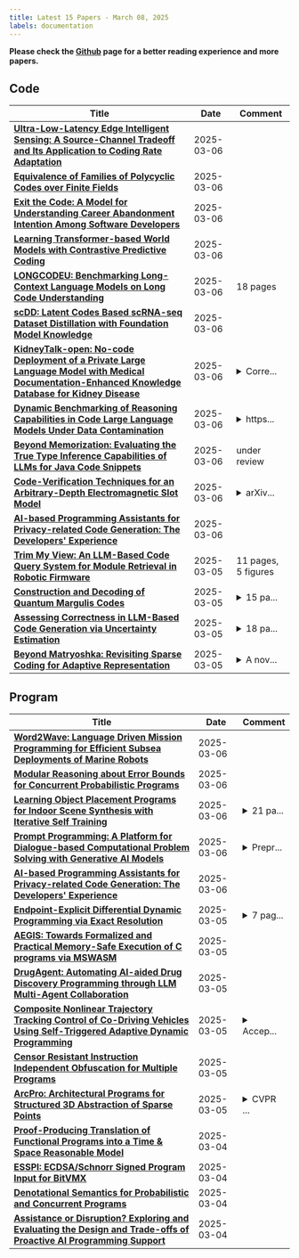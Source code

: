 ```yaml
---
title: Latest 15 Papers - March 08, 2025
labels: documentation
---
```

**Please check the [Github](https://github.com/zezhishao/MTS_Daily_ArXiv) page for a better reading experience and more papers.**

## Code
| **Title** | **Date** | **Comment** |
| --- | --- | --- |
| **[Ultra-Low-Latency Edge Intelligent Sensing: A Source-Channel Tradeoff and Its Application to Coding Rate Adaptation](http://arxiv.org/abs/2503.04645v1)** | 2025-03-06 |  |
| **[Equivalence of Families of Polycyclic Codes over Finite Fields](http://arxiv.org/abs/2503.04498v1)** | 2025-03-06 |  |
| **[Exit the Code: A Model for Understanding Career Abandonment Intention Among Software Developers](http://arxiv.org/abs/2503.04460v1)** | 2025-03-06 |  |
| **[Learning Transformer-based World Models with Contrastive Predictive Coding](http://arxiv.org/abs/2503.04416v1)** | 2025-03-06 |  |
| **[LONGCODEU: Benchmarking Long-Context Language Models on Long Code Understanding](http://arxiv.org/abs/2503.04359v1)** | 2025-03-06 | 18 pages |
| **[scDD: Latent Codes Based scRNA-seq Dataset Distillation with Foundation Model Knowledge](http://arxiv.org/abs/2503.04357v1)** | 2025-03-06 |  |
| **[KidneyTalk-open: No-code Deployment of a Private Large Language Model with Medical Documentation-Enhanced Knowledge Database for Kidney Disease](http://arxiv.org/abs/2503.04153v1)** | 2025-03-06 | <details><summary>Corre...</summary><p>Corresponding authors: zhanglx@bjmu.edu.cn; joy_yuxi@pku.edu.cn; hongshenda@pku.edu.cn</p></details> |
| **[Dynamic Benchmarking of Reasoning Capabilities in Code Large Language Models Under Data Contamination](http://arxiv.org/abs/2503.04149v1)** | 2025-03-06 | <details><summary>https...</summary><p>https://codekaleidoscope.github.io/dycodeeval.html</p></details> |
| **[Beyond Memorization: Evaluating the True Type Inference Capabilities of LLMs for Java Code Snippets](http://arxiv.org/abs/2503.04076v1)** | 2025-03-06 | under review |
| **[Code-Verification Techniques for an Arbitrary-Depth Electromagnetic Slot Model](http://arxiv.org/abs/2503.04004v1)** | 2025-03-06 | <details><summary>arXiv...</summary><p>arXiv admin note: substantial text overlap with arXiv:2406.14573</p></details> |
| **[AI-based Programming Assistants for Privacy-related Code Generation: The Developers' Experience](http://arxiv.org/abs/2503.03988v1)** | 2025-03-06 |  |
| **[Trim My View: An LLM-Based Code Query System for Module Retrieval in Robotic Firmware](http://arxiv.org/abs/2503.03969v1)** | 2025-03-05 | 11 pages, 5 figures |
| **[Construction and Decoding of Quantum Margulis Codes](http://arxiv.org/abs/2503.03936v1)** | 2025-03-05 | <details><summary>15 pa...</summary><p>15 pages, 12 figures. Part of this work was presented at the 60th Annual Allerton Conference on Communication, Control and Computing, in Urbana, IL, USA</p></details> |
| **[Assessing Correctness in LLM-Based Code Generation via Uncertainty Estimation](http://arxiv.org/abs/2502.11620v2)** | 2025-03-05 | <details><summary>18 pa...</summary><p>18 pages and 3 References Pages</p></details> |
| **[Beyond Matryoshka: Revisiting Sparse Coding for Adaptive Representation](http://arxiv.org/abs/2503.01776v2)** | 2025-03-05 | <details><summary>A nov...</summary><p>A novel sparse coding framework designed for learning adaptive representation</p></details> |

## Program
| **Title** | **Date** | **Comment** |
| --- | --- | --- |
| **[Word2Wave: Language Driven Mission Programming for Efficient Subsea Deployments of Marine Robots](http://arxiv.org/abs/2409.18405v2)** | 2025-03-06 |  |
| **[Modular Reasoning about Error Bounds for Concurrent Probabilistic Programs](http://arxiv.org/abs/2503.04512v1)** | 2025-03-06 |  |
| **[Learning Object Placement Programs for Indoor Scene Synthesis with Iterative Self Training](http://arxiv.org/abs/2503.04496v1)** | 2025-03-06 | <details><summary>21 pa...</summary><p>21 pages, 20 figures Subjects: Graphics (cs.GR), Computer Vision and Pattern Recognition (cs.CV), Machine Learning (cs.LG)</p></details> |
| **[Prompt Programming: A Platform for Dialogue-based Computational Problem Solving with Generative AI Models](http://arxiv.org/abs/2503.04267v1)** | 2025-03-06 | <details><summary>Prepr...</summary><p>Preprint of the ITiCSE'25 paper</p></details> |
| **[AI-based Programming Assistants for Privacy-related Code Generation: The Developers' Experience](http://arxiv.org/abs/2503.03988v1)** | 2025-03-06 |  |
| **[Endpoint-Explicit Differential Dynamic Programming via Exact Resolution](http://arxiv.org/abs/2503.03897v1)** | 2025-03-05 | <details><summary>7 pag...</summary><p>7 pages, IEEE ICRA paper</p></details> |
| **[AEGIS: Towards Formalized and Practical Memory-Safe Execution of C programs via MSWASM](http://arxiv.org/abs/2503.03698v1)** | 2025-03-05 |  |
| **[DrugAgent: Automating AI-aided Drug Discovery Programming through LLM Multi-Agent Collaboration](http://arxiv.org/abs/2411.15692v2)** | 2025-03-05 |  |
| **[Composite Nonlinear Trajectory Tracking Control of Co-Driving Vehicles Using Self-Triggered Adaptive Dynamic Programming](http://arxiv.org/abs/2503.03348v1)** | 2025-03-05 | <details><summary>Accep...</summary><p>Accepted by IEEE Transactions on Consumer Electronics (12 pages)</p></details> |
| **[Censor Resistant Instruction Independent Obfuscation for Multiple Programs](http://arxiv.org/abs/2502.04157v2)** | 2025-03-05 |  |
| **[ArcPro: Architectural Programs for Structured 3D Abstraction of Sparse Points](http://arxiv.org/abs/2503.02745v2)** | 2025-03-05 | <details><summary>CVPR ...</summary><p>CVPR 2025 (Patent Protected); Project page: https://vcc.tech/research/2025/ArcPro</p></details> |
| **[Proof-Producing Translation of Functional Programs into a Time \& Space Reasonable Model](http://arxiv.org/abs/2503.02975v1)** | 2025-03-04 |  |
| **[ESSPI: ECDSA/Schnorr Signed Program Input for BitVMX](http://arxiv.org/abs/2503.02772v1)** | 2025-03-04 |  |
| **[Denotational Semantics for Probabilistic and Concurrent Programs](http://arxiv.org/abs/2503.02768v1)** | 2025-03-04 |  |
| **[Assistance or Disruption? Exploring and Evaluating the Design and Trade-offs of Proactive AI Programming Support](http://arxiv.org/abs/2502.18658v2)** | 2025-03-04 |  |

